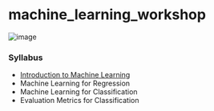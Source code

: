 # machine_learning_workshop
![image](https://github.com/user-attachments/assets/95d0c7a7-5fe6-46ca-982a-dba2ff8b82b5)

### Syllabus
- [Introduction to Machine Learning](https://github.com/reban87/machine_learning_workshop/blob/main/01-introduction/introduction.md)
- Machine Learning for Regression
- Machine Learning for Classification
- Evaluation Metrics for Classification
